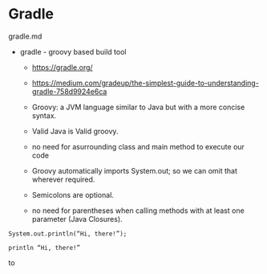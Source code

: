 # Gradle

gradle.md

*   gradle - groovy based build tool

    *   https://gradle.org/

    *   https://medium.com/gradeup/the-simplest-guide-to-understanding-gradle-758d9924e6ca


    *   Groovy: a JVM language similar to Java but with a more concise syntax.

    *   Valid Java is Valid groovy.

    *   no need for asurrounding class and main method to execute our code
    
    *   Groovy automatically imports System.out; so we can omit that wherever required.

    *   Semicolons are optional.

    *   no need for parentheses when calling methods with at least one parameter (Java Closures).



```
System.out.println(“Hi, there!”);
```


```
println “Hi, there!”
```
to


